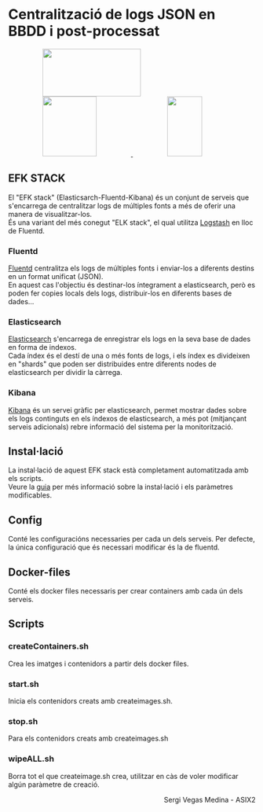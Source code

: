 # Centralització de logs JSON en BBDD i post-processat

<div>
<a href="http://www.fluentd.org/">
  <img src="http://www.fluentd.org/assets/img/miscellany/fluentd-logo.png" width="200" height="97" hspace="70" />
</a>

<a href="https://www.elastic.co/products/elasticsearch">
  <img src="https://static-www.elastic.co/assets/blt5206a5d68cf558f0/elastic-elasticsearch-fw.svg?q=120" width="110" height="122" hspace="70" />
</a>

<a href="https://www.elastic.co/products/kibana">
  <img src="https://static-www.elastic.co/assets/blt1227b0c93c157e40/elastic-kibana-fw.svg?q=120" width="71" height="122" hspace="70" />
</a>

</div>


## EFK STACK

El "EFK stack" (Elasticsarch-Fluentd-Kibana) és un conjunt de serveis que s'encarrega de centralitzar logs de múltiples fonts a més de oferir una manera de visualitzar-los.  
És una variant del més conegut "ELK stack", el qual utilitza [Logstash](https://www.elastic.co/products/logstash) en lloc de Fluentd.


### Fluentd

[Fluentd](http://www.fluentd.org/) centralitza els logs de múltiples fonts i enviar-los a diferents destins en un format unificat (JSON).  
En aquest cas l'objectiu és destinar-los íntegrament a elasticsearch, però es poden fer copies locals dels logs, distribuir-los en diferents bases de dades...


### Elasticsearch

[Elasticsearch](https://www.elastic.co/products/elasticsearch) s'encarrega de enregistrar els logs en la seva base de dades en forma de indexos.  
Cada índex és el destí de una o més fonts de logs, i els índex es divideixen en "shards" que poden ser distribuides entre diferents nodes de elasticsearch per dividir la càrrega.

### Kibana

[Kibana](https://www.elastic.co/products/kibana) és un servei gràfic per elasticsearch, permet mostrar dades sobre els logs continguts en els índexos de elasticsearch, a més pot (mitjançant serveis adicionals) rebre informació del sistema per la monitorització.
  
  
  
  
## Instal·lació

La instal·lació de aquest EFK stack està completament automatitzada amb els scripts.  
Veure la [guia](userguide.md) per més informació sobre la instal·lació i els paràmetres modificables.
  
  
  
  
## Config

Conté les configuracións necessaries per cada un dels serveis.
Per defecte, la única configuració que és necessari modificar és la de fluentd.
  
  
  
  
## Docker-files

Conté els docker files necessaris per crear containers amb cada ún dels serveis.

  
  
  
## Scripts

### createContainers.sh

Crea les imatges i contenidors a partir dels docker files. 

### start.sh

Inicia els contenidors creats amb createimages.sh.

### stop.sh

Para els contenidors creats amb createimages.sh

### wipeALL.sh

Borra tot el que createimage.sh crea, utilitzar en càs de voler modificar algún paràmetre de creació.


  
  
  



<p align="right" >Sergi Vegas Medina - ASIX2</p>
